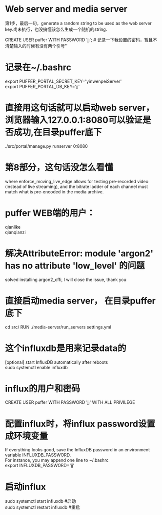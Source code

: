 # Web server and media server  
第1步，最后一句，generate a random string to be used as the web server key.尚未执行，也没搞懂该怎么生成一个随机的string.  
  
  
CREATE USER puffer WITH PASSWORD 'jj';   # 记录一下我设置的密码，暂且不清楚输入的时候有没有两个引号''  
  
# 记录在~/.bashrc    
export PUFFER_PORTAL_SECRET_KEY='yinwenpeiServer'  
export PUFFER_PORTAL_DB_KEY='jj'  
  
# 直接用这句话就可以启动web server， 浏览器输入127.0.0.1:8080可以验证是否成功,在目录puffer底下    
  ./src/portal/manage.py runserver 0:8080  
   
   
# 第8部分，这句话没怎么看懂 
where enforce_moving_live_edge allows for testing pre-recorded video (instead of live streaming), and the bitrate ladder of each channel must match what is pre-encoded in the media archive.  
  
# puffer  WEB端的用户：    
qianlike  
qianqianzi   
  
# 解决AttributeError: module 'argon2' has no attribute 'low_level'  的问题    
solved installing argon2_cffi, I will close the issue, thank you  

# 直接启动media server， 在目录puffer底下  
cd src/
RUN  ./media-server/run_servers settings.yml  
  

# 这个influxdb是用来记录data的  
[optional] start InfluxDB automatically after reboots  
sudo systemctl enable influxdb  

# influx的用户和密码  
CREATE USER puffer WITH PASSWORD 'jj' WITH ALL PRIVILEGE  

# 配置influx时，将influx password设置成环境变量  
If everything looks good, save the InfluxDB password in an environment variable INFLUXDB_PASSWORD.  
For instance, you may append one line to ~/.bashrc  
export INFLUXDB_PASSWORD='jj'  

# 启动influx  
sudo systemctl start influxdb  #启动  
sudo systemctl restart influxdb #重启  




 
